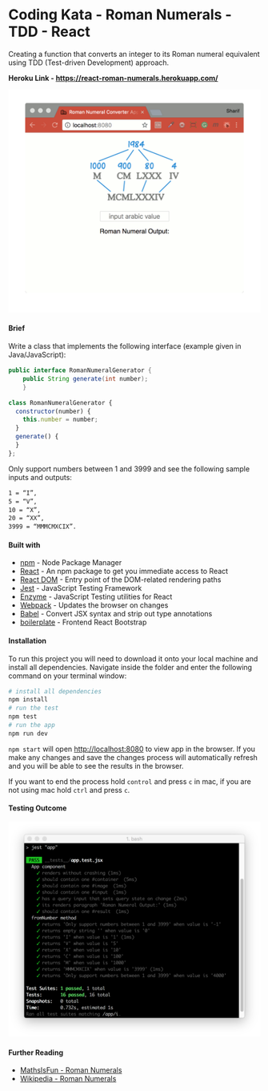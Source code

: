 # Coding Kata - Roman Numerals - TDD - React
Creating a function that converts an integer to its Roman numeral equivalent using TDD (Test-driven Development) approach.

<b>Heroku Link - https://react-roman-numerals.herokuapp.com/</b>

![Final App](./img/animateApp.gif)

#### Brief
Write a class that implements the following interface (example given in Java/JavaScript):
```java
public interface RomanNumeralGenerator {
    public String generate(int number);
    }
```
```js
class RomanNumeralGenerator {
  constructor(number) {
    this.number = number;
  }
  generate() {
  }
};
```
Only support numbers between 1 and 3999 and see the following sample inputs and outputs:
```bash
1 = “I”,
5 = “V”,
10 = “X”,
20 = “XX”,
3999 = “MMMCMXCIX”.
```
#### Built with
* [npm](https://www.npmjs.com/) - Node Package Manager
* [React](https://www.npmjs.com/package/react) - An npm package to get you immediate access to React
* [React DOM](https://www.npmjs.com/package/react-dom) - Entry point of the DOM-related rendering paths
* [Jest](https://facebook.github.io/jest/) - JavaScript Testing Framework
* [Enzyme](https://www.npmjs.com/package/react-test-renderer) - JavaScript Testing utilities for React
* [Webpack](https://www.npmjs.com/package/webpack-dev-server) - Updates the browser on changes
* [Babel](https://babeljs.io/) - Convert JSX syntax and strip out type annotations
* [boilerplate](https://github.com/MCRcodes/react-bootstrap.git) - Frontend React Bootstrap

#### Installation
To run this project you will need to download it onto your local machine and install all dependencies.
Navigate inside the folder and enter the following command on your terminal window:
```bash
# install all dependencies
npm install
# run the test
npm test
# run the app
npm run dev
```
`npm start` will open [http://localhost:8080](http://localhost:8080) to view app in the browser. If you make any changes and save the changes process will automatically refresh and you will be able to see the results in the browser.

If you want to end the process hold `control` and press `c` in mac, if you are not using mac hold `ctrl` and press `c`.

#### Testing Outcome
![Jest Testing](./img/reactCompleteTest.png)

#### Further Reading
- [MathsIsFun - Roman Numerals](https://www.mathsisfun.com/roman-numerals.html)
- [Wikipedia - Roman Numerals](http://en.wikipedia.org/wiki/Roman_numerals)
